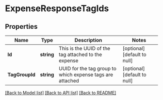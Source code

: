# ExpenseResponseTagIds

## Properties
Name | Type | Description | Notes
------------ | ------------- | ------------- | -------------
**Id** | **string** | This is the UUID of the tag attached to the expense | [optional] [default to null]
**TagGroupId** | **string** | UUID for the tag group to which expense tags are attached | [optional] [default to null]

[[Back to Model list]](../README.md#documentation-for-models) [[Back to API list]](../README.md#documentation-for-api-endpoints) [[Back to README]](../README.md)

